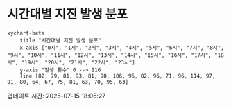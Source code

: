 # 시간대별 지진 발생 분포

```mermaid
xychart-beta
    title "시간대별 지진 발생 분포"
    x-axis ["0시", "1시", "2시", "3시", "4시", "5시", "6시", "7시", "8시", "9시", "10시", "11시", "12시", "13시", "14시", "15시", "16시", "17시", "18시", "19시", "20시", "21시", "22시", "23시"]
    y-axis "발생 횟수" 0 --> 116
    line [82, 79, 81, 93, 81, 90, 106, 96, 82, 96, 71, 96, 114, 97, 91, 80, 64, 67, 75, 81, 63, 70, 95, 63]
```

업데이트 시간: 2025-07-15 18:05:27
